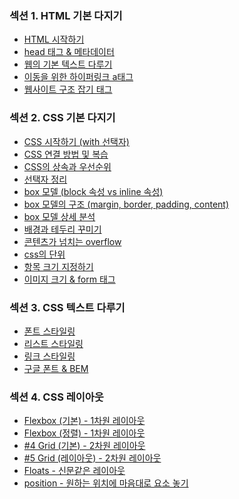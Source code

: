 ### 섹션 1. HTML 기본 다지기 
+ <a href="https://github.com/pan6603/Infron-carrot-market/blob/main/%EC%84%B9%EC%85%981/HTML%20%EC%8B%9C%EC%9E%91%ED%95%98%EA%B8%B0.md">HTML 시작하기</a>
+ <a href="https://github.com/pan6603/Infron-carrot-market/blob/main/%EC%84%B9%EC%85%981/head%20%ED%83%9C%EA%B7%B8%20%26%20%EB%A9%94%ED%83%80%EB%8D%B0%EC%9D%B4%ED%84%B0.md">head 태그 & 메타데이터</a>
+ <a href="https://github.com/pan6603/Infron-carrot-market/blob/main/%EC%84%B9%EC%85%981/%EC%9B%B9%EC%9D%98%20%EA%B8%B0%EB%B3%B8%20%ED%85%8D%EC%8A%A4%ED%8A%B8%20%EB%8B%A4%EB%A3%A8%EA%B8%B0.md">웹의 기본 텍스트 다루기</a>
+ <a href="https://github.com/pan6603/Infron-carrot-market/blob/main/%EC%84%B9%EC%85%981/%EC%9D%B4%EB%8F%99%EC%9D%84%20%EC%9C%84%ED%95%9C%20%ED%95%98%EC%9D%B4%ED%8D%BC%EB%A7%81%ED%81%AC%20a%ED%83%9C%EA%B7%B8.md">이동을 위한 하이퍼링크 a태그</a>
+ <a href="https://github.com/pan6603/Infron-carrot-market/blob/main/%EC%84%B9%EC%85%981/%EC%9B%B9%EC%82%AC%EC%9D%B4%ED%8A%B8%20%EA%B5%AC%EC%A1%B0%20%EC%9E%A1%EA%B8%B0%20%ED%83%9C%EA%B7%B8.md">웹사이트 구조 잡기 태그</a>


### 섹션 2. CSS 기본 다지기 
+ <a href="https://github.com/pan6603/Infron-carrot-market/blob/main/%EC%84%B9%EC%85%982/CSS%20%EC%8B%9C%EC%9E%91%ED%95%98%EA%B8%B0%20(with%20%EC%84%A0%ED%83%9D%EC%9E%90).md">CSS 시작하기 (with 선택자)</a>
+ <a href="https://github.com/pan6603/Infron-carrot-market/blob/main/%EC%84%B9%EC%85%982/CSS%20%EC%97%B0%EA%B2%B0%20%EB%B0%A9%EB%B2%95%20%EB%B0%8F%20%EB%B3%B5%EC%8A%B5.md">CSS 연결 방법 및 복습</a>
+ <a href="https://github.com/pan6603/Infron-carrot-market/blob/main/%EC%84%B9%EC%85%982/CSS%EC%9D%98%20%EC%83%81%EC%86%8D%EA%B3%BC%20%EC%9A%B0%EC%84%A0%EC%88%9C%EC%9C%84.md">CSS의 상속과 우선순위</a>
+ <a href="https://github.com/pan6603/Infron-carrot-market/blob/main/%EC%84%B9%EC%85%982/%EC%84%A0%ED%83%9D%EC%9E%90%20%EC%A0%95%EB%A6%AC.md">선택자 정리</a>
+ <a href="https://github.com/pan6603/Infron-carrot-market/blob/main/%EC%84%B9%EC%85%982/box%20%EB%AA%A8%EB%8D%B8%20(block%20%EC%86%8D%EC%84%B1%20vs%20inline%20%EC%86%8D%EC%84%B1).md">box 모델 (block 속성 vs inline 속성)</a>
+ <a href="https://github.com/pan6603/Infron-carrot-market/blob/main/%EC%84%B9%EC%85%982/box%20%EB%AA%A8%EB%8D%B8%EC%9D%98%20%EA%B5%AC%EC%A1%B0%20(margin,%20border,%20padding,%20content).md">box 모델의 구조 (margin, border, padding, content)</a>
+ <a href="https://github.com/pan6603/Infron-carrot-market/blob/main/%EC%84%B9%EC%85%982/box%20%EB%AA%A8%EB%8D%B8%20%EC%83%81%EC%84%B8%20%EB%B6%84%EC%84%9D.md">box 모델 상세 분석</a>
+ <a href="https://github.com/pan6603/Infron-carrot-market/blob/main/%EC%84%B9%EC%85%982/%EB%B0%B0%EA%B2%BD%EA%B3%BC%20%ED%85%8C%EB%91%90%EB%A6%AC%20%EA%BE%B8%EB%AF%B8%EA%B8%B0.md">배경과 테두리 꾸미기</a>
+ <a href="https://github.com/pan6603/Infron-carrot-market/blob/main/%EC%84%B9%EC%85%982/%EC%BD%98%ED%85%90%EC%B8%A0%EA%B0%80%20%EB%84%98%EC%B9%98%EB%8A%94%20overflow.md">콘텐츠가 넘치는 overflow</a>
+ <a href="https://github.com/pan6603/Infron-carrot-market/blob/main/%EC%84%B9%EC%85%982/css%EC%9D%98%20%EB%8B%A8%EC%9C%84.md">css의 단위</a>
+ <a href="https://github.com/pan6603/Infron-carrot-market/blob/main/%EC%84%B9%EC%85%982/%ED%95%AD%EB%AA%A9%20%ED%81%AC%EA%B8%B0%20%EC%A7%80%EC%A0%95%ED%95%98%EA%B8%B0.md">항목 크기 지정하기</a>
+ <a href="https://github.com/pan6603/Infron-carrot-market/blob/main/%EC%84%B9%EC%85%982/%EC%9D%B4%EB%AF%B8%EC%A7%80%20%ED%81%AC%EA%B8%B0%20%26%20form%20%ED%83%9C%EA%B7%B8.md">이미지 크기 & form 태그</a>

### 섹션 3. CSS 텍스트 다루기
+ <a href="https://github.com/pan6603/Infron-carrot-market/blob/main/%EC%84%B9%EC%85%983/%ED%8F%B0%ED%8A%B8%20%EC%8A%A4%ED%83%80%EC%9D%BC%EB%A7%81.md">폰트 스타일링</a>
+ <a href="https://github.com/pan6603/Infron-carrot-market/blob/main/%EC%84%B9%EC%85%983/%EB%A6%AC%EC%8A%A4%ED%8A%B8%20%EC%8A%A4%ED%83%80%EC%9D%BC%EB%A7%81.md">리스트 스타일링</a>
+ <a href="https://github.com/pan6603/Infron-carrot-market/blob/main/%EC%84%B9%EC%85%983/%EB%A7%81%ED%81%AC%20%EC%8A%A4%ED%83%80%EC%9D%BC%EB%A7%81.md">링크 스타일링</a>
+ <a href="https://github.com/pan6603/Infron-carrot-market/blob/main/%EC%84%B9%EC%85%983/%EA%B5%AC%EA%B8%80%20%ED%8F%B0%ED%8A%B8%20%26%20BEM.md">구글 폰트 & BEM</a>

### 섹션 4. CSS 레이아웃
+ <a href="https://github.com/pan6603/Infron-carrot-market/blob/main/%EC%84%B9%EC%85%984/Flexbox%20(%EA%B8%B0%EB%B3%B8)%20-%201%EC%B0%A8%EC%9B%90%20%EB%A0%88%EC%9D%B4%EC%95%84%EC%9B%83.md">Flexbox (기본) - 1차원 레이아웃</a>
+ <a href="https://github.com/pan6603/Infron-carrot-market/blob/main/%EC%84%B9%EC%85%984/Flexbox%20(%EC%A0%95%EB%A0%AC)%20-%201%EC%B0%A8%EC%9B%90%20%EB%A0%88%EC%9D%B4%EC%95%84%EC%9B%83.md">Flexbox (정렬) - 1차원 레이아웃</a>
+ <a href="https://github.com/pan6603/Infron-carrot-market/blob/main/%EC%84%B9%EC%85%984/Grid%20(%EA%B8%B0%EB%B3%B8)%20-%202%EC%B0%A8%EC%9B%90%20%EB%A0%88%EC%9D%B4%EC%95%84%EC%9B%83.md">#4 Grid (기본) - 2차원 레이아웃</a>
+ <a href="https://github.com/pan6603/Infron-carrot-market/blob/main/%EC%84%B9%EC%85%984/%235%20Grid%20(%EB%A0%88%EC%9D%B4%EC%95%84%EC%9B%83)%20-%202%EC%B0%A8%EC%9B%90%20%EB%A0%88%EC%9D%B4%EC%95%84%EC%9B%83.md">#5 Grid (레이아웃) - 2차원 레이아웃</a>
+ <a href="https://github.com/pan6603/Infron-carrot-market/blob/main/%EC%84%B9%EC%85%984/Floats%20-%20%EC%8B%A0%EB%AC%B8%EA%B0%99%EC%9D%80%20%EB%A0%88%EC%9D%B4%EC%95%84%EC%9B%83.md">Floats - 신문같은 레이아웃</a>
+ <a href="">position - 원하는 위치에 마음대로 요소 놓기</a>

